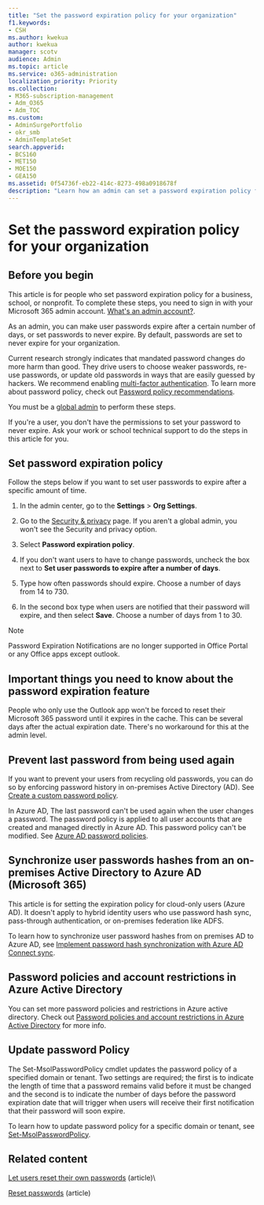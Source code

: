 ```yaml
---
title: "Set the password expiration policy for your organization"
f1.keywords:
- CSH
ms.author: kwekua
author: kwekua
manager: scotv
audience: Admin
ms.topic: article
ms.service: o365-administration
localization_priority: Priority
ms.collection: 
- M365-subscription-management
- Adm_O365
- Adm_TOC
ms.custom: 
- AdminSurgePortfolio
- okr_smb
- AdminTemplateSet
search.appverid:
- BCS160
- MET150
- MOE150
- GEA150
ms.assetid: 0f54736f-eb22-414c-8273-498a0918678f
description: "Learn how an admin can set a password expiration policy for your business, school, or nonprofit in Microsoft 365 admin center."
---
```


# Set the password expiration policy for your organization

## Before you begin

This article is for people who set password expiration policy for a business, school, or nonprofit. To complete these steps, you need to sign in with your Microsoft 365 admin account. [What's an admin account?](../../business-video/admin-center-overview.md).

As an admin, you can make user passwords expire after a certain number of days, or set passwords to never expire. By default, passwords are set to never expire for your organization.

Current research strongly indicates that mandated password changes do more harm than good. They drive users to choose weaker passwords, re-use passwords, or update old passwords in ways that are easily guessed by hackers. We recommend enabling [multi-factor authentication](../security-and-compliance/set-up-multi-factor-authentication.md). To learn more about password policy, check out [Password policy recommendations](../misc/password-policy-recommendations.md).

You must be a [global admin](../add-users/about-admin-roles.md) to perform these steps.

If you're a user, you don't have the permissions to set your password to never expire. Ask your work or school technical support to do the steps in this article for you.

## Set password expiration policy

Follow the steps below if you want to set user passwords to expire after a specific amount of time.

1. In the admin center, go to the **Settings** \> **Org Settings**.

2. Go to the <a href="https://go.microsoft.com/fwlink/p/?linkid=2072756" target="_blank">Security & privacy</a> page.
 If you aren't a global admin, you won't see the Security and privacy option.
  
3. Select **Password expiration policy**.
  
4. If you don't want users to have to change passwords, uncheck the box next to **Set user passwords to expire after a number of days**.
  
5. Type how often passwords should expire. Choose a number of days from 14 to 730.
  
6. In the second box type when users are notified that their password will expire, and then select **Save**. Choose a number of days from 1 to 30.

> [!NOTE]
> Password Expiration Notifications are no longer supported in Office Portal or any Office apps except outlook.
  
## Important things you need to know about the password expiration feature
  
People who only use the Outlook app won't be forced to reset their Microsoft 365 password until it expires in the cache. This can be several days after the actual expiration date. There's no workaround for this at the admin level.

## Prevent last password from being used again

If you want to prevent your users from recycling old passwords, you can do so by enforcing password history in on-premises Active Directory (AD). See [Create a custom password policy](/azure/active-directory-domain-services/password-policy#create-a-custom-password-policy).

In Azure AD, The last password can't be used again when the user changes a password. The password policy is applied to all user accounts that are created and managed directly in Azure AD. This password policy can't be modified. See [Azure AD password policies](/azure/active-directory/authentication/concept-sspr-policy#password-policies-that-only-apply-to-cloud-user-accounts).

## Synchronize user passwords hashes from an on-premises Active Directory to Azure AD (Microsoft 365)

This article is for setting the expiration policy for cloud-only users (Azure AD). It doesn't apply to hybrid identity users who use password hash sync, pass-through authentication, or on-premises federation like ADFS.
  
To learn how to synchronize user password hashes from on premises AD to Azure AD, see [Implement password hash synchronization with Azure AD Connect sync](/azure/active-directory/hybrid/how-to-connect-password-hash-synchronization).

## Password policies and account restrictions in Azure Active Directory

You can set more password policies and restrictions in Azure active directory. Check out [Password policies and account restrictions in Azure Active Directory](/azure/active-directory/authentication/concept-sspr-policy) for more info.

## Update password Policy

The Set-MsolPasswordPolicy cmdlet updates the password policy of a specified domain or tenant. Two settings are required; the first is to indicate the length of time that a password remains valid before it must be changed and the second is to indicate the number of days before the password expiration date that will trigger when users will receive their first notification that their password will soon expire.

To learn how to update password policy for a specific domain or tenant, see [Set-MsolPasswordPolicy](/powershell/module/msonline/set-msolpasswordpolicy).

## Related content

[Let users reset their own passwords](../add-users/let-users-reset-passwords.md) (article)\

[Reset passwords](../add-users/reset-passwords.md) (article)
